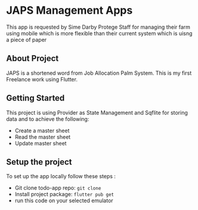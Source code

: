 # JAPS Management Apps
This app is requested by Sime Darby Protege Staff for managing their farm using mobile which is more flexible than their current system which is uisng a piece of paper

## About Project
JAPS is a shortened word from Job Allocation Palm System. This is my first Freelance work using Flutter.

## Getting Started
This project is using Provider as State Management and Sqflite for storing data
and to achieve the following:
- Create a master sheet
- Read the master sheet
- Update master sheet

## Setup the project
To set up the app locally follow these steps :

- Git clone todo-app repo: `git clone`
- Install project package: `flutter pub get`
- run this code on your selected emulator


